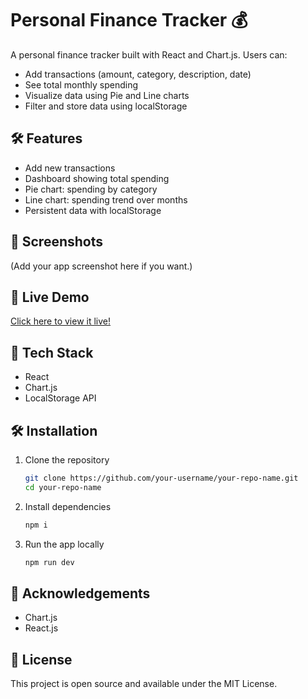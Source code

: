 # Personal Finance Tracker 💰

A  personal finance tracker built with React and Chart.js.
Users can:
- Add transactions (amount, category, description, date)
- See total monthly spending
- Visualize data using Pie and Line charts
- Filter and store data using localStorage

## 🛠 Features
- Add new transactions
- Dashboard showing total spending
- Pie chart: spending by category
- Line chart: spending trend over months
- Persistent data with localStorage

## 📸 Screenshots

(Add your app screenshot here if you want.)

## 🚀 Live Demo

[Click here to view it live!]([https://tranquil-mochi-077266.netlify.app/])

## 🧰 Tech Stack

- React
- Chart.js
- LocalStorage API

## 🛠 Installation

1. Clone the repository
   ```bash
   git clone https://github.com/your-username/your-repo-name.git
   cd your-repo-name

2. Install dependencies
   ```bash
   npm i
   
3. Run the app locally
    ```bash
   npm run dev
    
## 🙏 Acknowledgements
  * Chart.js
  * React.js

## 📜 License

  This project is open source and available under the MIT License.
